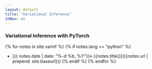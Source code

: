 ```yaml
---
layout: default
title: "Variational Inference"
inNav: on
---
```


### Variational Inference with PyTorch
{% for notes in site.varinf %}
  {% if notes.lang == "python" %}
  - [{{ notes.date | date: "%-d %b, %Y"}}&raquo; {{notes.title}}]({{notes.url | prepend: site.baseurl}})
  {% endif %}
{% endfor %}

